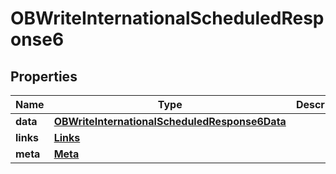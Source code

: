 # OBWriteInternationalScheduledResponse6

## Properties
Name | Type | Description | Notes
------------ | ------------- | ------------- | -------------
**data** | [**OBWriteInternationalScheduledResponse6Data**](OBWriteInternationalScheduledResponse6Data.md) |  | 
**links** | [**Links**](Links.md) |  |  [optional]
**meta** | [**Meta**](Meta.md) |  |  [optional]
